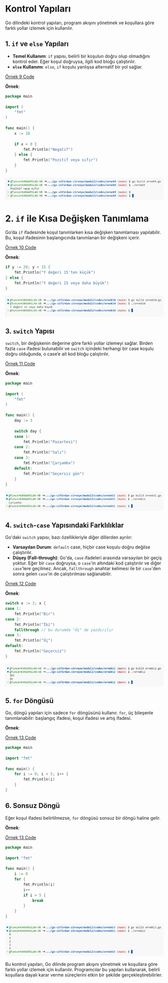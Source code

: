 # Kontrol Yapıları

Go dilindeki kontrol yapıları, program akışını yönetmek ve koşullara göre farklı yollar izlemek için kullanılır.

## 1. `if` ve `else` Yapıları

- **Temel Kullanım**: `if` yapısı, belirli bir koşulun doğru olup olmadığını kontrol eder. Eğer koşul doğruysa, ilgili kod bloğu çalıştırılır.
- **`else` Kullanımı**: `else`, `if` koşulu yanlışsa alternatif bir yol sağlar.

[Örnek 9 Code](codes/ornek9/ornek9.go)

**Örnek**:

```go
package main

import (
    "fmt"
)

func main() {
    x := 10

    if x < 0 {
        fmt.Println("Negatif")
    } else {
        fmt.Println("Pozitif veya sıfır")
    }
}
```

![Örnek 9 Çıktı](images/ornek9.png)

# 2. `if` ile Kısa Değişken Tanımlama

Go’da `if` ifadesinde koşul tanımlarken kısa değişken tanımlaması yapılabilir. Bu, koşul ifadesinin başlangıcında tanımlanan bir değişkeni içerir.

[Örnek 10 Code](codes/ornek10/ornek10.go)

**Örnek**:

```go
if y := 20; y < 15 {
    fmt.Println("Y değeri 15'ten küçük")
} else {
    fmt.Println("Y değeri 15 veya daha büyük")
}
```

![Örnek 10 Çıktı](images/ornek10.png)

## 3. `switch` Yapısı

`switch`, bir değişkenin değerine göre farklı yollar izlemeyi sağlar. Birden fazla `case` ifadesi bulunabilir ve `switch` içindeki herhangi bir case koşulu doğru olduğunda, o case’e ait kod bloğu çalıştırılır.

[Örnek 11 Code](codes/ornek11/ornek11.go)

**Örnek**:

```go
package main

import (
    "fmt"
)

func main() {
    day := 3

    switch day {
    case 1:
        fmt.Println("Pazartesi")
    case 2:
        fmt.Println("Salı")
    case 3:
        fmt.Println("Çarşamba")
    default:
        fmt.Println("Geçersiz gün")
    }
}
```

![Örnek 11 Çıktı](images/ornek11.png)

## 4. `switch`-`case` Yapısındaki Farklılıklar

Go'daki `switch` yapısı, bazı özellikleriyle diğer dillerden ayrılır:

- **Varsayılan Durum**: `default` case, hiçbir case koşulu doğru değilse çalıştırılır.
- **Düşey (Fall-through)**: Go'da, `case` ifadeleri arasında varsayılan bir geçiş yoktur. Eğer bir `case` doğruysa, o `case`'in altındaki kod çalıştırılır ve diğer `case`'lere geçilmez. Ancak, `fallthrough` anahtar kelimesi ile bir `case`'den sonra gelen `case`'in de çalıştırılması sağlanabilir.

[Örnek 12 Code](codes/ornek12/ornek12.go)

**Örnek**:

```go
switch x := 2; x {
case 1:
    fmt.Println("Bir")
case 2:
    fmt.Println("İki")
    fallthrough // bu durumda "Üç" de yazdırılır
case 3:
    fmt.Println("Üç")
default:
    fmt.Println("Geçersiz")
}
```

![Örnek 12 Çıktı](images/ornek12.png)

## 5. `for` Döngüsü

Go, döngü yapıları için sadece `for` döngüsünü kullanır. `for`, üç bileşenle tanımlanabilir: başlangıç ifadesi, koşul ifadesi ve artış ifadesi.

**Örnek**:

[Örnek 13 Code](codes/ornek13/ornek13.go)

```go
package main

import "fmt"

func main() {
    for i := 0; i < 5; i++ {
        fmt.Println(i)
    }
}
```

## 6. Sonsuz Döngü

Eğer koşul ifadesi belirtilmezse, `for` döngüsü sonsuz bir döngü haline gelir.

**Örnek**:

[Örnek 13 Code](codes/ornek13/ornek13.go)

```go
package main

import "fmt"

func main() {
    i := 0
    for {
        fmt.Println(i)
        i++
        if i > 5 {
            break
        }
    }
}
```

![Örnek 13 Çıktı](images/ornek13.png)

Bu kontrol yapıları, Go dilinde program akışını yönetmek ve koşullara göre farklı yollar izlemek için kullanılır. Programcılar bu yapıları kullanarak, belirli koşullara dayalı karar verme süreçlerini etkin bir şekilde gerçekleştirebilirler.
